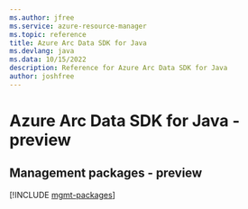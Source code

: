 ```yaml
---
ms.author: jfree
ms.service: azure-resource-manager
ms.topic: reference
title: Azure Arc Data SDK for Java
ms.devlang: java
ms.data: 10/15/2022
description: Reference for Azure Arc Data SDK for Java
author: joshfree
---
```

# Azure Arc Data SDK for Java - preview

## Management packages - preview
[!INCLUDE [mgmt-packages](arc-data-mgmt-index.md)]